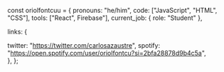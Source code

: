 const oriolfontcuu = { 
pronouns: "he/him",
code: ["JavaScript", "HTML", "CSS"],
tools: ["React", Firebase"],
current_job: { role: "Student" },

links: {

twitter: "https://twitter.com/carlosazaustre",
spotify: "https://open.spotify.com/user/oriolfontcu?si=2bfa28878d9b4c5a",   
}, };
